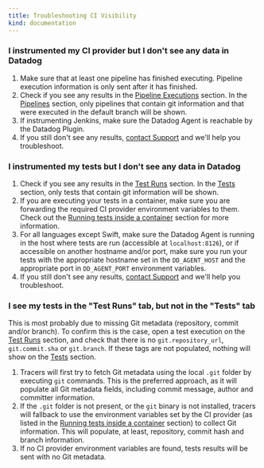 ```yaml
---
title: Troubleshooting CI Visibility
kind: documentation
---
```


### I instrumented my CI provider but I don't see any data in Datadog

1. Make sure that at least one pipeline has finished executing. Pipeline execution information is only sent after it has finished.
2. Check if you see any results in the [Pipeline Executions][1] section. In the [Pipelines][2] section, only pipelines that contain git information and that were executed in the default branch will be shown.
3. If instrumenting Jenkins, make sure the Datadog Agent is reachable by the Datadog Plugin.
4. If you still don't see any results, [contact Support][3] and we'll help you troubleshoot.


### I instrumented my tests but I don't see any data in Datadog

1. Check if you see any results in the [Test Runs][4] section. In the [Tests][5] section, only tests that contain git information will be shown.
2. If you are executing your tests in a container, make sure you are forwarding the required CI provider environment variables to them. Check out the [Running tests inside a container][6] section for more information.
3. For all languages except Swift, make sure the Datadog Agent is running in the host where tests are run (accessible at `localhost:8126`), or if accessible on another hostname and/or port, make sure you run your tests with the appropriate hostname set in the `DD_AGENT_HOST` and the appropriate port in `DD_AGENT_PORT` environment variables.
4. If you still don't see any results, [contact Support][3] and we'll help you troubleshoot.


### I see my tests in the "Test Runs" tab, but not in the "Tests" tab

This is most probably due to missing Git metadata (repository, commit and/or branch). To confirm this is the case, open a test execution on the [Test Runs][4] section, and check that there is no `git.repository_url`, `git.commit.sha` or `git.branch`. If these tags are not populated, nothing will show on the [Tests][5] section.

1. Tracers will first try to fetch Git metadata using the local `.git` folder by executing `git` commands. This is the preferred approach, as it will populate all Git metadata fields, including commit message, author and committer information.
2. If the `.git` folder is not present, or the `git` binary is not installed, tracers will fallback to use the environment variables set by the CI provider (as listed in the [Running tests inside a container][6] section) to collect Git information. This will populate, at least, repository, commit hash and branch information.
3. If no CI provider environment variables are found, tests results will be sent with no Git metadata.


[1]: https://app.datadoghq.com/ci/pipeline-executions
[2]: https://app.datadoghq.com/ci/pipelines
[3]: /help/
[4]: https://app.datadoghq.com/ci/test-runs
[5]: https://app.datadoghq.com/ci/test-services
[6]: /continuous_integration/setup_tests/containers/
